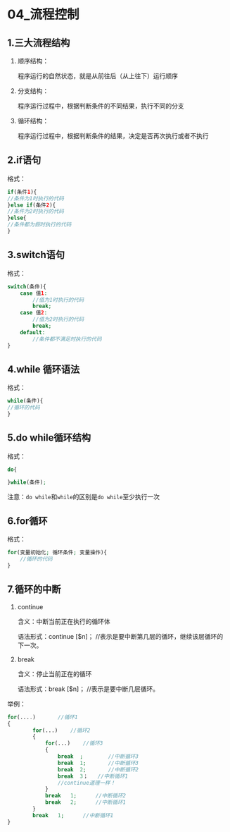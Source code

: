 # 04_流程控制

## 1.三大流程结构

1. 顺序结构：

   程序运行的自然状态，就是从前往后（从上往下）运行顺序

2. 分支结构：

   程序运行过程中，根据判断条件的不同结果，执行不同的分支

3. 循环结构：

   程序运行过程中，根据判断条件的结果，决定是否再次执行或者不执行

## 2.if语句

格式：

```php
if(条件1){
//条件为1时执行的代码
}else if(条件2){
//条件为2时执行的代码
}else{
//条件都为假时执行的代码
}
```

## 3.switch语句

格式：

```php
switch(条件){
	case 值1:
		//值为1时执行的代码
		break;
	case 值2:
		//值为2时执行的代码
		break;
	default:
		//条件都不满足时执行的代码
}
```

## 4.while 循环语法

格式：

```php
while(条件){
//循环的代码
}
```

## 5.do while循环结构

格式：

```php
do{

}while(条件);
```



注意：`do while`和`while`的区别是`do while`至少执行一次

## 6.for循环

格式：

```php
for(变量初始化; 循环条件; 变量操作){
	//循环的代码
}
```



## 7.循环的中断

1. continue

   含义：中断当前正在执行的循环体

   语法形式：continue  [$n]；		//表示是要中断第几层的循环，继续该层循环的下一次。

2. break 

   含义：停止当前正在的循环

   语法形式：break  [$n]；			//表示是要中断几层循环。

举例：

```php
for(....)		//循环1
{
		for(...)	//循环2
		{
			for(...)	//循环3
			{
                break  ;		//中断循环3
                break  1;		//中断循环3
                break  2;		//中断循环2
                break  3；	//中断循环1
				//continue道理一样！
			}
            break	1;		//中断循环2
            break   2;		//中断循环1
		}
		break	1;		//中断循环1
}
```

